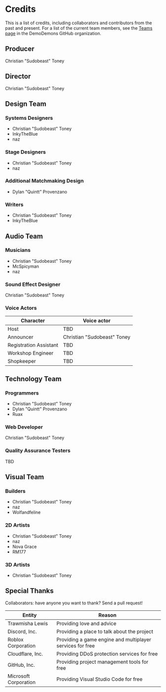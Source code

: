 # Credits
This is a list of credits, including collaborators and contributors from the past and present. For a list of the current team members, see the [Teams page](https://github.com/orgs/DemoDemons/teams) in the DemoDemons GitHub organization.

## Producer
Christian "Sudobeast" Toney

## Director
Christian "Sudobeast" Toney

## Design Team
### Systems Designers
* Christian "Sudobeast" Toney
* InkyTheBlue
* naz

### Stage Designers
* Christian "Sudobeast" Toney
* naz

### Additional Matchmaking Design
* Dylan "Quintt" Provenzano

### Writers
* Christian "Sudobeast" Toney
* InkyTheBlue

## Audio Team
### Musicians
* Christian "Sudobeast" Toney
* McSpicyman
* naz

### Sound Effect Designer
Christian "Sudobeast" Toney

### Voice Actors
<table>
  <thead>
    <tr>
      <th>Character</th>
      <th>Voice actor</th>
    </tr>
  </thead>
  <tbody>
    <tr>
      <td>Host</td>
      <td>TBD</td>
    </tr>
    <tr>
      <td>Announcer</td>
      <td>Christian "Sudobeast" Toney</td>
    </tr>
    <tr>
      <td>Registration Assistant</td>
      <td>TBD</td>
    </tr>
    <tr>
      <td>Workshop Engineer</td>
      <td>TBD</td>
    </tr>
    <tr>
      <td>Shopkeeper</td>
      <td>TBD</td>
    </tr>
  </tbody>
</table>

## Technology Team
### Programmers
* Christian "Sudobeast" Toney
* Dylan "Quintt" Provenzano
* Ruax

### Web Developer
Christian "Sudobeast" Toney

### Quality Assurance Testers
TBD

## Visual Team
### Builders
* Christian "Sudobeast" Toney
* naz
* Wolfandfeline

### 2D Artists
* Christian "Sudobeast" Toney
* naz
* Nova Grace
* RM177

### 3D Artists
* Christian "Sudobeast" Toney

## Special Thanks
Collaborators: have anyone you want to thank? Send a pull request!

<table>
  <thead>
    <tr>
      <th>Entity</th>
      <th>Reason</th>
    </tr>
  </thead>
  <tbody>
    <tr>
      <td>Trawmisha Lewis</td>
      <td>Providing love and advice</td>
    </tr>
    <tr>
      <td>Discord, Inc.</td>
      <td>Providing a place to talk about the project</td>
    </tr>
    <tr>
      <td>Roblox Corporation</td>
      <td>Providing a game engine and multiplayer services for free</td>
    </tr>
    <tr>
      <td>Cloudflare, Inc.</td>
      <td>Providing DDoS protection services for free</td>
    </tr>
    <tr>
      <td>GitHub, Inc.</td>
      <td>Providing project management tools for free</td>
    </tr>
    <tr>
      <td>Microsoft Corporation</td>
      <td>Providing Visual Studio Code for free</td>
    </tr>
  </tbody>
</table>